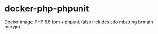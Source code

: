 # docker-php-phpunit
Docker image: PHP 5.6 fpm + phpunit (also includes pdo mbstring bcmath mcrypt)


